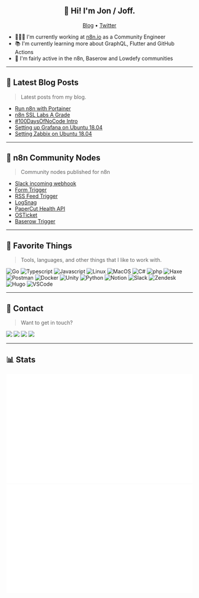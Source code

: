 <h2 align="center">👋 Hi! I'm Jon / Joff.</h2>
<p align="center">
  <a href="https://joffcom.net">Blog</a> •
  <a href="https://twitter.com/joffcom">Twitter</a>
</p>

- 👨🏼‍💻 I'm currently working at [n8n.io](https://n8n.io) as a Community Engineer
- 📚 I'm currently learning more about GraphQL, Flutter and GitHub Actions
- 🌱 I'm fairly active in the n8n, Baserow and Lowdefy communities

-------
<h2 align="left" id="joffcom-blog">📖 Latest Blog Posts</h2>

> Latest posts from my blog.

- [Run n8n with Portainer](https://joffcom.net/posts/run-n8n-with-portainer/)
- [n8n SSL Labs A Grade](https://joffcom.net/posts/n8n-ssl-labs-a-grade/)
- [#100DaysOfNoCode Intro](https://joffcom.net/posts/100daysofnocode/)
- [Setting up Grafana on Ubuntu 18.04](https://joffcom.net/posts/setting-up-grafana-ubuntu/)
- [Setting Zabbix on Ubuntu 18.04](https://joffcom.net/posts/setting-up-zabbix-on-ubuntu/)
-------

<h2 align="left" id="joffcom-nodes">🔗 n8n Community Nodes</h2>

> Community nodes published for n8n

- [Slack incoming webhook](https://www.npmjs.com/package/n8n-nodes-slack-incoming-webhook)
- [Form Trigger](https://www.npmjs.com/package/n8n-nodes-form-trigger)
- [RSS Feed Trigger](https://www.npmjs.com/package/n8n-nodes-rss-feed-trigger)
- [LogSnag](https://www.npmjs.com/package/n8n-nodes-logsnag)
- [PaperCut Health API](https://www.npmjs.com/package/n8n-nodes-papercut-health-api)
- [OSTicket](https://www.npmjs.com/package/n8n-nodes-osticket)
- [Baserow Trigger](https://www.npmjs.com/package/n8n-nodes-baserow-trigger)

-------
<h2 align="left" id="joffcom-tech">🥰 Favorite Things</h2>

> Tools, languages, and other things that I like to work with.

![Go](https://img.shields.io/badge/go-%23a9a9b3.svg?style=for-the-badge&logo=go&logoColor=black)
![Typescript](https://img.shields.io/badge/typescript-%23a9a9b3.svg?style=for-the-badge&logo=typescript&logoColor=black)
![Javascript](https://img.shields.io/badge/javascript-%23a9a9b3.svg?style=for-the-badge&logo=javascript&logoColor=black)
![Linux](https://img.shields.io/badge/Linux-%23a9a9b3.svg?style=for-the-badge&logo=linux&logoColor=black)
![MacOS](https://img.shields.io/badge/macos-%23a9a9b3.svg?style=for-the-badge&logo=macos&logoColor=black)
![C#](https://img.shields.io/badge/csharp-%23a9a9b3.svg?style=for-the-badge&logo=csharp&logoColor=black)
![php](https://img.shields.io/badge/php-%23a9a9b3.svg?style=for-the-badge&logo=php&logoColor=black)
![Haxe](https://img.shields.io/badge/haxe-%23a9a9b3.svg?style=for-the-badge&logo=haxe&logoColor=black)
![Postman](https://img.shields.io/badge/postman-%23a9a9b3.svg?style=for-the-badge&logo=postman&logoColor=black)
![Docker](https://img.shields.io/badge/docker-%23a9a9b3.svg?style=for-the-badge&logo=docker&logoColor=black)
![Unity](https://img.shields.io/badge/unity-%23a9a9b3.svg?style=for-the-badge&logo=unity&logoColor=black)
![Python](https://img.shields.io/badge/python-%23a9a9b3.svg?style=for-the-badge&logo=python&logoColor=black)
![Notion](https://img.shields.io/badge/notion-%23a9a9b3.svg?style=for-the-badge&logo=notion&logoColor=black)
![Slack](https://img.shields.io/badge/slack-%23a9a9b3.svg?style=for-the-badge&logo=slack&logoColor=black)
![Zendesk](https://img.shields.io/badge/zendesk-%23a9a9b3.svg?style=for-the-badge&logo=zendesk&logoColor=black)
![Hugo](https://img.shields.io/badge/hugo-%23a9a9b3.svg?style=for-the-badge&logo=hugo&logoColor=black)
![VSCode](https://img.shields.io/badge/vscode-%23a9a9b3.svg?style=for-the-badge&logo=visualstudiocode&logoColor=black)

-------

<h2 align="left" id="joffcom-contact">💌 Contact</h2>

> Want to get in touch?

<a href="https://twitter.com/joffcom" target="_blank"><img src="https://img.shields.io/badge/Twitter-%40joffcom-28a8ea"></a>
<a href="https://www.linkedin.com/in/jonathanbennetts/" target="_blank"><img src="https://img.shields.io/badge/LinkedIn-jon-informational"></a>
<a href="mailto:jon@joffcom.net	"><img src="https://img.shields.io/badge/Email-jon%40joffcom.net-orange"></a>
<a href="https://joffcom.net" target="_blank"><img src="https://img.shields.io/badge/Personal%20Site-joffcom.net-red"></a>

-------

<h2 align="left" id="joffcom-contact">📊 Stats</h2>

<a href="#joffcom-title">
  <img src="https://raw.githubusercontent.com/joffcom/github-stats-transparent/output/generated/overview.svg" alt="joffcom" />
</a>
<a href="#joffcom-title">
  <img src="https://raw.githubusercontent.com/joffcom/github-stats-transparent/output/generated/languages.svg" alt="joffcom" />
</a>
